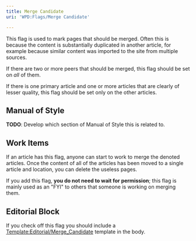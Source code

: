 ```yaml
---
title: Merge Candidate
uri: 'WPD:Flags/Merge Candidate'

---
```

This flag is used to mark pages that should be merged. Often this is because the content is substantially duplicated in another article, for example because similar content was imported to the site from multiple sources.

If there are two or more peers that should be merged, this flag should be set on *all* of them.

If there is one primary article and one or more articles that are clearly of lesser quality, this flag should be set only on the other articles.

## <span>Manual of Style</span>

**TODO**: Develop which section of Manual of Style this is related to.

## <span>Work Items</span>

If an article has this flag, anyone can start to work to merge the denoted articles. Once the content of all of the articles has been moved to a single article and location, you can delete the useless pages.

If you add this flag, **you do not need to wait for permission**; this flag is mainly used as an "FYI" to others that someone is working on merging them.

## <span>Editorial Block</span>

If you check off this flag you should include a [Template:Editorial/Merge\_Candidate](/Template:Editorial/Merge_Candidate) template in the body.